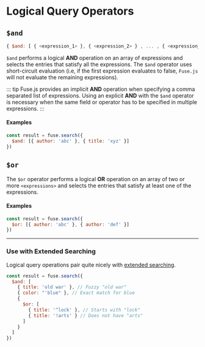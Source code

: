 # Logical Query Operators

## `$and`

```js
{ $and: [ { <expression_1> }, { <expression_2> } , ... , { <expression_N> } ] }
```

`$and` performs a logical **AND** operation on an array of expressions and selects the entries that satisfy all the expressions. The `$and` operator uses short-circuit evaluation (i.e, if the first expression evaluates to false, `Fuse.js` will not evaluate the remaining expressions).

::: tip
Fuse.js provides an implicit **AND** operation when specifying a comma separated list of expressions. Using an explicit **AND** with the `$and` operator is necessary when the same field or operator has to be specified in multiple expressions.
:::

#### Examples

```js
const result = fuse.search({
  $and: [{ author: 'abc' }, { title: 'xyz' }]
})
```

## `$or`

The `$or` operator performs a logical **OR** operation on an array of two or more `<expressions>` and selects the entries that satisfy at least one of the expressions.

#### Examples

```js
const result = fuse.search({
  $or: [{ author: 'abc' }, { author: 'def' }]
})
```

---

### Use with Extended Searching

Logical query operations pair quite nicely with [extended searching](/examples.html#extended-search).

```js
const result = fuse.search({
  $and: [
    { title: 'old war' }, // Fuzzy "old war"
    { color: "'blue" }, // Exact match for blue
    {
      $or: [
        { title: '^lock' }, // Starts with "lock"
        { title: '!arts' } // Does not have "arts"
      ]
    }
  ]
})
```
